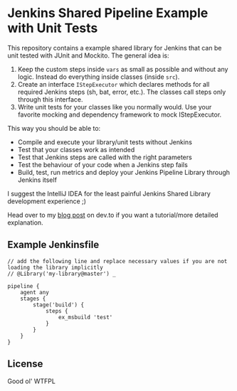 # Jenkins Shared Pipeline Example with Unit Tests

This repository contains a example shared library for Jenkins that can be unit tested with JUnit and Mockito. The general idea is:

1. Keep the custom steps inside `vars` as small as possible and without any logic. Instead do everything inside classes (inside `src`).
2. Create an interface `IStepExecutor` which declares methods for all required Jenkins steps (sh, bat, error, etc.). The classes call steps only through this interface.
3. Write unit tests for your classes like you normally would. Use your favorite mocking and dependency framework to mock IStepExecutor.

This way you should be able to:

* Compile and execute your library/unit tests without Jenkins
* Test that your classes work as intended
* Test that Jenkins steps are called with the right parameters
* Test the behaviour of your code when a Jenkins step fails
* Build, test, run metrics and deploy your Jenkins Pipeline Library through Jenkins itself

I suggest the IntelliJ IDEA for the least painful Jenkins Shared Library development experience ;)

Head over to my [blog post](https://dev.to/kuperadrian/how-to-setup-a-unit-testable-jenkins-shared-pipeline-library-2e62) on dev.to if you want a tutorial/more detailed explanation.

## Example Jenkinsfile

```
// add the following line and replace necessary values if you are not loading the library implicitly
// @Library('my-library@master') _

pipeline {
    agent any
    stages {
        stage('build') {
            steps {
                ex_msbuild 'test'
            }
        }
    }
}
```

## License

Good ol' WTFPL

